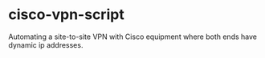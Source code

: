 # cisco-vpn-script
Automating a site-to-site VPN with Cisco equipment where both ends have dynamic ip addresses.
